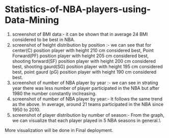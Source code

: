 # Statistics-of-NBA-players-using-Data-Mining
1) screenshot of BMI data:- it can be shown that in average 24 BMI considered to be best in NBA.
2) screenshot of height distribution by position :- we can see that for center(C) position player with height 210 cm considered best, Point Forward(PF) position player with height 205 cm considered best, shooting forward(SF) position player with height 200 cm considered best, shooting gaurd(SG) position player with height 195 cm considered best, point gaurd (pG) position player with height 190 cm considered best.
3) screenshot of number of NBA player by year :- we can see in strating year there was less number of player participated in the NBA but after 1980 the number constantly inclreasing.
4) screenshot of number of NBA player by year:-  It follows the same trend as the above. In average, around 21 teams participated in the NBA since 1950 to 2010.
5) screenshot of player distribution by number of season:- From the graph, we can visualize that each player played in 5 NBA seasons in general.\

More visualization will be done in Final deployment.
